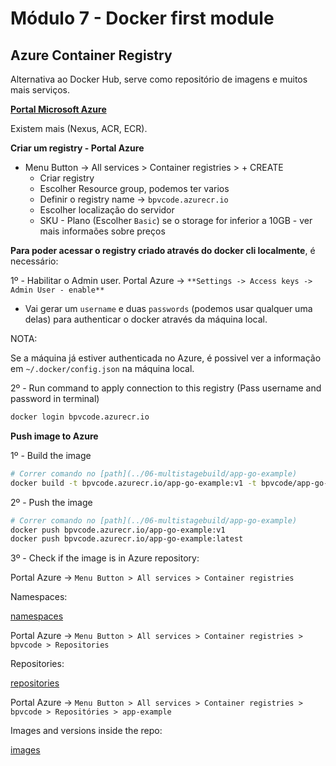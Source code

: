 # Módulo 7 - Docker first module

## Azure Container Registry

Alternativa ao Docker Hub, serve como repositório de imagens e muitos mais serviços.

[**Portal Microsoft Azure**](https://portal.azure.com)

Existem mais (Nexus, ACR, ECR).

**Criar um registry - Portal Azure**

* Menu Button -> All services > Container registries > + CREATE
  * Criar registry
  * Escolher Resource group, podemos ter varios
  * Definir o registry name -> `bpvcode.azurecr.io`
  * Escolher localização do servidor
  * SKU - Plano (Escolher `Basic`) se o storage for inferior a 10GB - ver mais informaões sobre preços

**Para poder acessar o registry criado através do docker cli localmente**, é necessário:

1º - Habilitar o Admin user. Portal Azure -> `**Settings -> Access keys -> Admin User - enable**`
  * Vai gerar um `username` e duas `passwords` (podemos usar qualquer uma delas) para authenticar o docker através da máquina local.

NOTA:

Se a máquina já estiver authenticada no Azure, é possivel ver a informação em `~/.docker/config.json` na máquina local.

2º - Run command to apply connection to this registry (Pass username and password in terminal)

```bash
docker login bpvcode.azurecr.io
```

**Push image to Azure**

1º - Build the image

```bash
# Correr comando no [path](../06-multistagebuild/app-go-example)
docker build -t bpvcode.azurecr.io/app-go-example:v1 -t bpvcode/app-go-example:latest -f Dockerfile-good .
```

2º - Push the image

```bash
# Correr comando no [path](../06-multistagebuild/app-go-example)
docker push bpvcode.azurecr.io/app-go-example:v1
docker push bpvcode.azurecr.io/app-go-example:latest
```

3º - Check if the image is in Azure repository:

Portal Azure -> `Menu Button > All services > Container registries`

Namespaces:

[namespaces](./azure-containers-registry-1.png)


Portal Azure -> `Menu Button > All services > Container registries > bpvcode > Repositories `

Repositories:

[repositories](./azure-containers-registry-2.png)

Portal Azure -> `Menu Button > All services > Container registries > bpvcode > Repositóries > app-example `

Images and versions inside the repo:

[images](./azure-containers-registry-3.png)
